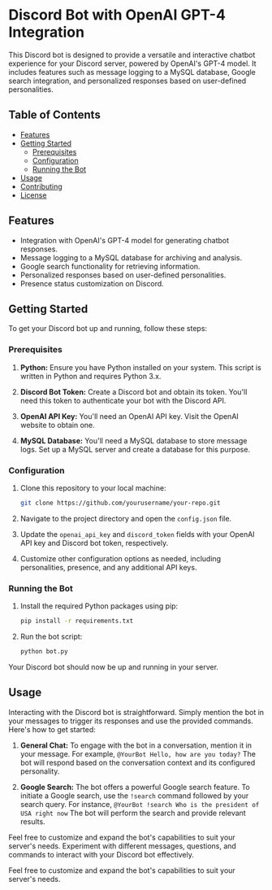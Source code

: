 
# Discord Bot with OpenAI GPT-4 Integration

This Discord bot is designed to provide a versatile and interactive chatbot experience for your Discord server, powered by OpenAI's GPT-4 model. It includes features such as message logging to a MySQL database, Google search integration, and personalized responses based on user-defined personalities.

## Table of Contents

- [Features](#features)
- [Getting Started](#getting-started)
  - [Prerequisites](#prerequisites)
  - [Configuration](#configuration)
  - [Running the Bot](#running-the-bot)
- [Usage](#usage)
- [Contributing](#contributing)
- [License](#license)

## Features

- Integration with OpenAI's GPT-4 model for generating chatbot responses.
- Message logging to a MySQL database for archiving and analysis.
- Google search functionality for retrieving information.
- Personalized responses based on user-defined personalities.
- Presence status customization on Discord.

## Getting Started

To get your Discord bot up and running, follow these steps:

### Prerequisites

1. **Python:** Ensure you have Python installed on your system. This script is written in Python and requires Python 3.x.

2. **Discord Bot Token:** Create a Discord bot and obtain its token. You'll need this token to authenticate your bot with the Discord API.

3. **OpenAI API Key:** You'll need an OpenAI API key. Visit the OpenAI website to obtain one.

4. **MySQL Database:** You'll need a MySQL database to store message logs. Set up a MySQL server and create a database for this purpose.

### Configuration

1. Clone this repository to your local machine:

   ```bash
   git clone https://github.com/yourusername/your-repo.git
   ```

2. Navigate to the project directory and open the `config.json` file.

3. Update the `openai_api_key` and `discord_token` fields with your OpenAI API key and Discord bot token, respectively.

4. Customize other configuration options as needed, including personalities, presence, and any additional API keys.

### Running the Bot

1. Install the required Python packages using pip:

   ```bash
   pip install -r requirements.txt
   ```

2. Run the bot script:

   ```bash
   python bot.py
   ```

Your Discord bot should now be up and running in your server.

## Usage

Interacting with the Discord bot is straightforward. Simply mention the bot in your messages to trigger its responses and use the provided commands. Here's how to get started:

1. **General Chat:** To engage with the bot in a conversation, mention it in your message. For example, `@YourBot Hello, how are you today?` The bot will respond based on the conversation context and its configured personality.

2. **Google Search:** The bot offers a powerful Google search feature. To initiate a Google search, use the `!search` command followed by your search query. For instance, `@YourBot !search Who is the president of USA right now` The bot will perform the search and provide relevant results.

Feel free to customize and expand the bot's capabilities to suit your server's needs. Experiment with different messages, questions, and commands to interact with your Discord bot effectively.


Feel free to customize and expand the bot's capabilities to suit your server's needs.


